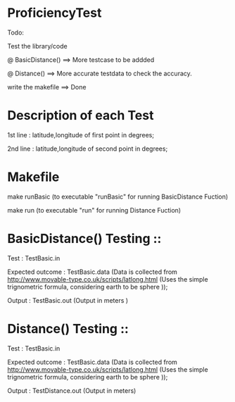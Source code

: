 # ProficiencyTest

Todo:

Test the library/code
 
  @ BasicDistance() ==> More testcase to be addded
  
  @ Distance() ==> More accurate testdata to check the accuracy. 

write the makefile ==> Done

# Description of each Test 

 1st line : latitude,longitude of first point in degrees;

 2nd line : latitude,longitude of second point in degrees;

# Makefile

make runBasic (to executable "runBasic" for running BasicDistance Fuction)

make run (to executable "run" for running Distance Fuction)

# BasicDistance() Testing ::

Test : TestBasic.in 

Expected outcome : TestBasic.data  (Data is collected from http://www.movable-type.co.uk/scripts/latlong.html (Uses the simple trignometric formula, considering earth to be sphere ));

Output : TestBasic.out (Output in meters )

# Distance() Testing ::

Test : TestBasic.in 

Expected outcome : TestBasic.data  (Data is collected from http://www.movable-type.co.uk/scripts/latlong.html (Uses the simple trignometric formula, considering earth to be sphere ));

Output : TestDistance.out (Output in meters)

